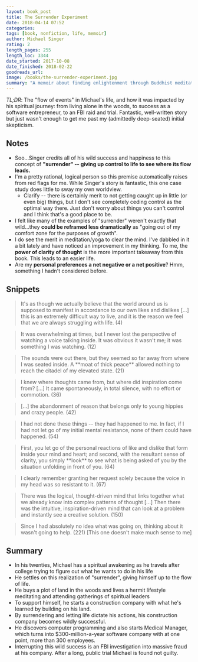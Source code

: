 ```yaml
---
layout: book_post
title: The Surrender Experiment
date: 2018-04-14 07:52
categories:
tags: [book, nonfiction, life, memoir]
author: Michael Singer
rating: 2
length_pages: 255
length_loc: 3344
date_started: 2017-10-08
date_finished: 2018-02-22
goodreads_url:
image: /books/the-surrender-experiment.jpg
summary: "A memoir about finding enlightenment through Buddhist meditation, and how that brought fortune to the other areas in the author's life. Well-told, but I wasn't able to fully get past my initial skepticism."
---
```


*TL;DR*: The "flow of events" in Michael's life, and how it was impacted
by his spiritual journey: from living alone in the woods, to success as
a software entrepreneur, to an FBI raid and trial. Fantastic,
well-written story but just wasn't enough to get me past my (admittedly
deep-seated) initial skepticism.

## Notes

* Soo...Singer credits all of his wild success and happiness to this
  concept of **"surrender" -- giving up control to life to see where its
  flow leads.**
* I'm a pretty rational, logical person so this premise automatically
  raises from red flags for me. While Singer's story is fantastic, this
  one case study does little to sway my own worldview.
  * Clarify -- there is certainly merit to not getting caught up in
    little (or even big) things, but I don't see completely ceding
    control as the optimal way there. Just don't worry about things you
    can't control and I think that's a good place to be.
* I felt like many of the examples of "surrender" weren't exactly that
  wild...they **could be reframed less dramatically** as "going out of my
  comfort zone for the purposes of growth".
* I do see the merit in meditation/yoga to clear the mind. I've dabbled
  in it a bit lately and have noticed an improvement in my thinking. To
  me, the **power of clarity of thought** is the more important takeaway
  from this book. This leads to an easier life.
* Are my **personal preferences a net negative or a net positive**? Hmm,
  something I hadn't considered before.

## Snippets

<blockquote>
  <p>
    It's as though we actually believe that the world around us is
    supposed to manifest in accordance to our own likes and dislikes
    [...] this is an extremely difficult way to live, and it is the
    reason we feel that we are always struggling with life. (4)
  </p>
</blockquote>

<blockquote>
  <p>
    It was overwhelming at times, but I never lost the perspective of
    watching a voice talking inside. It was obvious it wasn't me; it was
    something I was watching. (12)
  </p>
</blockquote>

<blockquote>
  <p>
    The sounds were out there, but they seemed so far away from where I
    was seated inside. A **moat of thick peace** allowed nothing to reach
    the citadel of my elevated state. (21)
  </p>
</blockquote>

<blockquote>
  <p>
    I knew where thoughts came from, but where did inspiration come
    from? [...] It came spontaneously, in total silence, with no effort
    or commotion. (36)
  </p>
</blockquote>

<blockquote>
  <p>
    [...] the abandonment of reason that belongs only to young hippies
    and crazy people. (42)
  </p>
</blockquote>

<blockquote>
  <p>
    I had not done these things -- they had happened to me. In fact, if
    I had not let go of my initial mental resistance, none of them could
    have happened. (54)
  </p>
</blockquote>

<blockquote>
  <p>
    First, you let go of the personal reactions of like and dislike that
    form inside your mind and heart; and second, with the resultant
    sense of clarity, you simply **look** to see what is being asked of you
    by the situation unfolding in front of you. (64)
  </p>
</blockquote>

<blockquote>
  <p>
    I clearly remember granting her request solely because the voice in
    my head was so resistant to it. (67)
  </p>
</blockquote>

<blockquote>
  <p>
    There was the logical, thought-driven mind that links together what
    we already know into complex patterns of thought [...] Then there
    was the intuitive, inspiration-driven mind that can look at a
    problem and instantly see a creative solution. (150)
  </p>
</blockquote>

<blockquote>
  <p>
    Since I had absolutely no idea what was going on, thinking about it
    wasn't going to help. (221) [This one doesn't make much sense to me]
  </p>
</blockquote>

## Summary

* In his twenties, Michael has a spiritual awakening as he travels after
  college trying to figure out what he wants to do in his life
* He settles on this realization of "surrender", giving himself up to
  the flow of life.
* He buys a plot of land in the woods and lives a hermit lifestyle
  meditating and attending gatherings of spiritual leaders
* To support himself, he starts a construction company with what he's
  learned by building on his land.
* By surrendering and letting life dictate his actions, his construction
  company becomes wildly successful.
* He discovers computer programming and also starts Medical Manager,
  which turns into $300-million-a-year software company with at one
  point, more than 300 employees.
* Interrupting this wild success is an FBI investigation into massive
  fraud at his company. After a long, public trial Michael is found not
  guilty.

